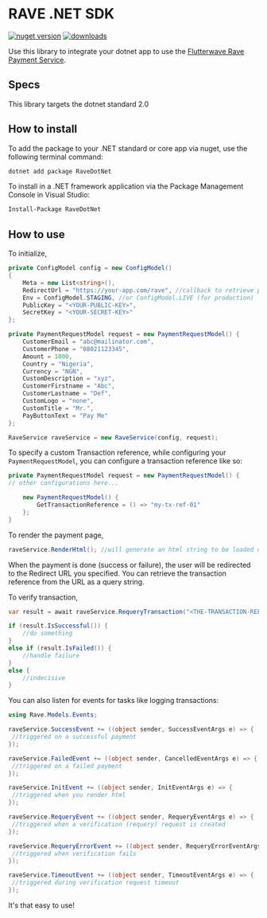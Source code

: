 # RAVE .NET SDK
[![nuget version](https://img.shields.io/nuget/v/RaveDotNet)](nuget.org/packages/RaveDotNet/) [![downloads](https://img.shields.io/nuget/dt/RaveDotNet)](nuget.org/packages/RaveDotNet/) 

Use this library to integrate your dotnet app to use the [Flutterwave Rave Payment Service](https://rave.flutterwave.com).

## Specs

This library targets the dotnet standard 2.0

## How to install

To add the package to your .NET standard or core app via nuget, use the following terminal command:

```bash
dotnet add package RaveDotNet
```

To install in a .NET framework application via the Package Management Console in Visual Studio:

```cmd
Install-Package RaveDotNet
```

## How to use

To initialize,

```cs
private ConfigModel config = new ConfigModel()
{
    Meta = new List<string>(),
    RedirectUrl = "https://your-app.com/rave", //callback to retrieve payment status
    Env = ConfigModel.STAGING, //or ConfigModel.LIVE (for production)
    PublicKey = "<YOUR-PUBLIC-KEY>",
    SecretKey = "<YOUR-SECRET-KEY>"
};

private PaymentRequestModel request = new PaymentRequestModel() {
    CustomerEmail = "abc@mailinator.com",
    CustomerPhone = "08021123345",
    Amount = 1000,
    Country = "Nigeria",
    Currency = "NGN",
    CustomDescription = "xyz",
    CustomerFirstname = "Abc",
    CustomerLastname = "Def",
    CustomLogo = "none",
    CustomTitle = "Mr.",
    PayButtonText = "Pay Me"
};

RaveService raveService = new RaveService(config, request);
```
To specify a custom Transaction reference, while configuring your `PaymentRequestModel`, you can configure a transaction reference like so:

```cs
private PaymentRequestModel request = new PaymentRequestModel() {
// other configurations here...

    new PaymentRequestModel() {
        GetTransactionReference = () => "my-tx-ref-01"
    };
}
```

To render the payment page,

```cs
raveService.RenderHtml(); //will generate an html string to be loaded on the client browser
```

When the payment is done (success or failure), the user will be redirected to the Redirect URL you specified. You can retrieve the transaction reference from the URL as a query string.

To verify transaction,

```cs
var result = await raveService.RequeryTransaction("<THE-TRANSACTION-REFERENCE-YOU-RECEIVED>");

if (result.IsSuccessful()) {
    //do something
}
else if (result.IsFailed()) {
    //handle failure
}
else {
    //indecisive
}
```

You can also listen for events for tasks like logging transactions:

```cs
using Rave.Models.Events;
```

```cs
raveService.SuccessEvent += ((object sender, SuccessEventArgs e) => {
 //triggered on a successful payment
});

raveService.FailedEvent += ((object sender, CancelledEventArgs e) => {
 //triggered on a failed payment
});

raveService.InitEvent += ((object sender, InitEventArgs e) => {
 //triggered when you render html
});

raveService.RequeryEvent += ((object sender, RequeryEventArgs e) => {
 //triggered when a verification (requery) request is created
});

raveService.RequeryErrorEvent += ((object sender, RequeryErrorEventArgs e) => {
 //triggered when verification fails
});

raveService.TimeoutEvent += ((object sender, TimeoutEventArgs e) => {
 //triggered during verification request timeout
});
```

It's that easy to use!
